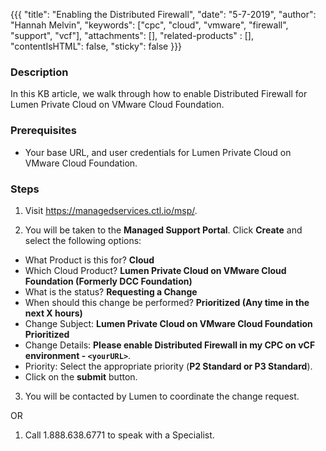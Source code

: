 {{{
  "title": "Enabling the Distributed Firewall",
  "date": "5-7-2019",
  "author": "Hannah Melvin",
  "keywords": ["cpc", "cloud", "vmware", "firewall", "support", "vcf"],
  "attachments": [],
  "related-products" : [],
  "contentIsHTML": false,
  "sticky": false
}}}

### Description
In this KB article, we walk through how to enable Distributed Firewall for Lumen Private Cloud on VMware Cloud Foundation.

### Prerequisites
* Your base URL, and user credentials for Lumen Private Cloud on VMware Cloud Foundation.

### Steps

1. Visit https://managedservices.ctl.io/msp/.

2. You will be taken to the **Managed Support Portal**. Click **Create** and select the following options:

  * What Product is this for? **Cloud**
  * Which Cloud Product? **Lumen Private Cloud on VMware Cloud Foundation (Formerly DCC Foundation)**
  * What is the status? **Requesting a Change**
  * When should this change be performed? **Prioritized (Any time in the next X hours)**
  * Change Subject: **Lumen Private Cloud on VMware Cloud Foundation Prioritized**
  * Change Details: **Please enable Distributed Firewall in my CPC on vCF environment - `<yourURL>`**.
  * Priority: Select the appropriate priority (**P2 Standard or P3 Standard**).
  * Click on the **submit** button.

3. You will be contacted by Lumen to coordinate the change request.

OR

1. Call 1.888.638.6771 to speak with a Specialist.
